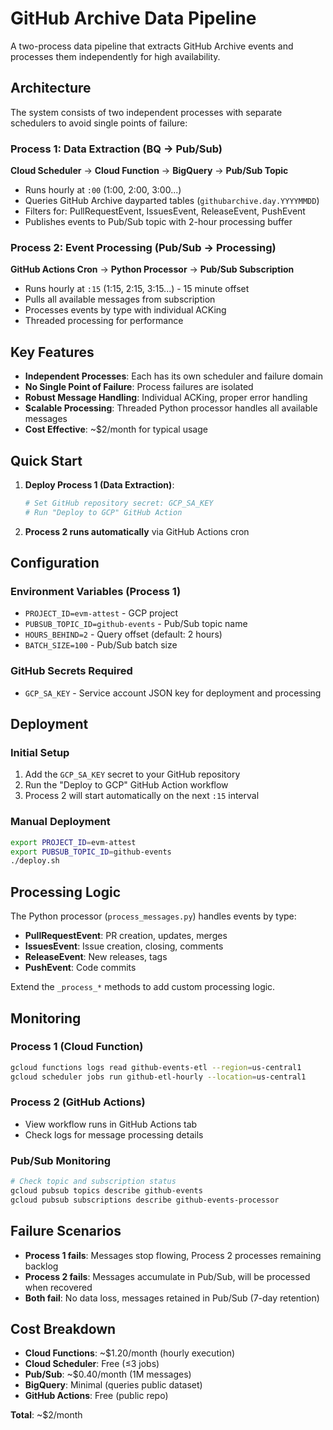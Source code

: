 # GitHub Archive Data Pipeline

A two-process data pipeline that extracts GitHub Archive events and processes them independently for high availability.

## Architecture

The system consists of two independent processes with separate schedulers to avoid single points of failure:

### Process 1: Data Extraction (BQ → Pub/Sub)
**Cloud Scheduler** → **Cloud Function** → **BigQuery** → **Pub/Sub Topic**

- Runs hourly at `:00` (1:00, 2:00, 3:00...)
- Queries GitHub Archive dayparted tables (`githubarchive.day.YYYYMMDD`)
- Filters for: PullRequestEvent, IssuesEvent, ReleaseEvent, PushEvent
- Publishes events to Pub/Sub topic with 2-hour processing buffer

### Process 2: Event Processing (Pub/Sub → Processing)
**GitHub Actions Cron** → **Python Processor** → **Pub/Sub Subscription**

- Runs hourly at `:15` (1:15, 2:15, 3:15...) - 15 minute offset
- Pulls all available messages from subscription
- Processes events by type with individual ACKing
- Threaded processing for performance

## Key Features

- **Independent Processes**: Each has its own scheduler and failure domain
- **No Single Point of Failure**: Process failures are isolated
- **Robust Message Handling**: Individual ACKing, proper error handling
- **Scalable Processing**: Threaded Python processor handles all available messages
- **Cost Effective**: ~$2/month for typical usage

## Quick Start

1. **Deploy Process 1 (Data Extraction)**:
   ```bash
   # Set GitHub repository secret: GCP_SA_KEY
   # Run "Deploy to GCP" GitHub Action
   ```

2. **Process 2 runs automatically** via GitHub Actions cron

## Configuration

### Environment Variables (Process 1)
- `PROJECT_ID=evm-attest` - GCP project
- `PUBSUB_TOPIC_ID=github-events` - Pub/Sub topic name
- `HOURS_BEHIND=2` - Query offset (default: 2 hours)
- `BATCH_SIZE=100` - Pub/Sub batch size

### GitHub Secrets Required
- `GCP_SA_KEY` - Service account JSON key for deployment and processing

## Deployment

### Initial Setup
1. Add the `GCP_SA_KEY` secret to your GitHub repository
2. Run the "Deploy to GCP" GitHub Action workflow
3. Process 2 will start automatically on the next `:15` interval

### Manual Deployment
```bash
export PROJECT_ID=evm-attest
export PUBSUB_TOPIC_ID=github-events
./deploy.sh
```

## Processing Logic

The Python processor (`process_messages.py`) handles events by type:

- **PullRequestEvent**: PR creation, updates, merges
- **IssuesEvent**: Issue creation, closing, comments
- **ReleaseEvent**: New releases, tags
- **PushEvent**: Code commits

Extend the `_process_*` methods to add custom processing logic.

## Monitoring

### Process 1 (Cloud Function)
```bash
gcloud functions logs read github-events-etl --region=us-central1
gcloud scheduler jobs run github-etl-hourly --location=us-central1
```

### Process 2 (GitHub Actions)
- View workflow runs in GitHub Actions tab
- Check logs for message processing details

### Pub/Sub Monitoring
```bash
# Check topic and subscription status
gcloud pubsub topics describe github-events
gcloud pubsub subscriptions describe github-events-processor
```

## Failure Scenarios

- **Process 1 fails**: Messages stop flowing, Process 2 processes remaining backlog
- **Process 2 fails**: Messages accumulate in Pub/Sub, will be processed when recovered
- **Both fail**: No data loss, messages retained in Pub/Sub (7-day retention)

## Cost Breakdown

- **Cloud Functions**: ~$1.20/month (hourly execution)
- **Cloud Scheduler**: Free (≤3 jobs)
- **Pub/Sub**: ~$0.40/month (1M messages)
- **BigQuery**: Minimal (queries public dataset)
- **GitHub Actions**: Free (public repo)

**Total**: ~$2/month